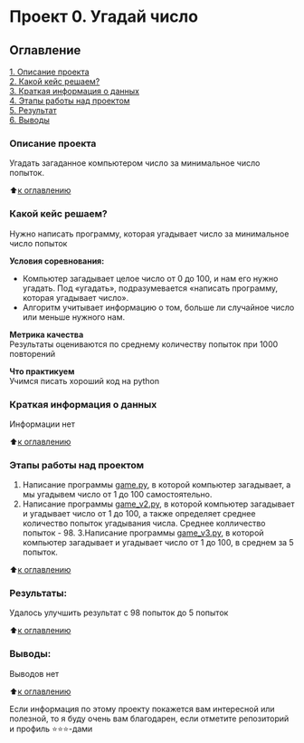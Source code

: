 # Проект 0. Угадай число

## Оглавление  
[1. Описание проекта](https://github.com/maniacmansion12/sf_data_sciense/tree/master/project_0/README.md#Описание-проекта)  
[2. Какой кейс решаем?](https://github.com/maniacmansion12/sf_data_sciense/tree/master/project_0/README.md#Какой-кейс-решаем)  
[3. Краткая информация о данных](https://github.com/maniacmansion12/sf_data_sciense/tree/master/project_0/README.md#Краткая-информация-о-данных)  
[4. Этапы работы над проектом](https://github.com/maniacmansion12/sf_data_sciense/tree/master/project_0/README.md#Этапы-работы-над-проектом)  
[5. Результат](https://github.com/maniacmansion12/sf_data_sciense/tree/master/project_0/README.md#Результат)    
[6. Выводы](https://github.com/maniacmansion12/sf_data_sciense/tree/master/project_0/README.md#Выводы) 

### Описание проекта    
Угадать загаданное компьютером число за минимальное число попыток.

:arrow_up:[к оглавлению](https://github.com/maniacmansion12/sf_data_sciense/tree/master/project_0/README.MD#Оглавление)


### Какой кейс решаем?    
Нужно написать программу, которая угадывает число за минимальное число попыток

**Условия соревнования:**  
- Компьютер загадывает целое число от 0 до 100, и нам его нужно угадать. Под «угадать», подразумевается «написать программу, которая угадывает число».
- Алгоритм учитывает информацию о том, больше ли случайное число или меньше нужного нам.

**Метрика качества**     
Результаты оцениваются по среднему количеству попыток при 1000 повторений

**Что практикуем**     
Учимся писать хороший код на python


### Краткая информация о данных
Информации нет
  
:arrow_up:[к оглавлению](https://github.com/maniacmansion12/sf_data_sciense/tree/master/project_0/README.MD#Оглавление)


### Этапы работы над проектом  
1. Написание программы [game.py](https://github.com/maniacmansion12/sf_data_sciense/tree/master/project_0/game.py), в которой компьютер загадывает, а мы угадывем число от 1 до 100 самостоятельно.
2. Написание программы [game_v2.py](https://github.com/maniacmansion12/sf_data_sciense/tree/master/project_0/game_v2.py), в которой компьютер загадывает и угадывает число от 1 до 100, а также определяет среднее количество попыток угадывания числа. Среднее колличество попыток - 98.
3.Написание программы [game_v3.py](https://github.com/maniacmansion12/sf_data_sciense/tree/master/project_0/game_v3.py), в которой компьютер загадывает и угадывает число от 1 до 100, в среднем за 5 попыток.


:arrow_up:[к оглавлению](https://github.com/maniacmansion12/sf_data_sciense/tree/master/project_0/README.MD#Оглавление)


### Результаты:  
Удалось улучшить результат с 98 попыток до 5 попыток

:arrow_up:[к оглавлению](https://github.com/maniacmansion12/sf_data_sciense/tree/master/project_0/README.MD#Оглавление)


### Выводы:  
Выводов нет

:arrow_up:[к оглавлению](https://github.com/maniacmansion12/sf_data_sciense/tree/master/project_0/README.MD#Оглавление)


Если информация по этому проекту покажется вам интересной или полезной, то я буду очень вам благодарен, если отметите репозиторий и профиль ⭐️⭐️⭐️-дами